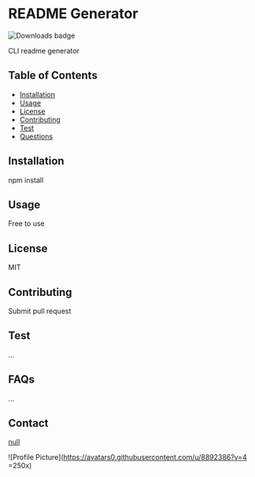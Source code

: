 # README Generator

            
![Downloads badge](https://img.shields.io/static/v1?label=Downloads&message=1,000,000&color=blue "Downloads Badge")

CLI readme generator

## Table of Contents
- [Installation](#Installation)
- [Usage](#Usage)
- [License](#License)
- [Contributing](#Contributing)
- [Test](#Test)
- [Questions](#FAQs)
            
## Installation

npm install

## Usage

Free to use

## License

MIT

## Contributing

Submit pull request

## Test

...

## FAQs

...

## Contact

[null](mailto:null)

![Profile Picture](https://avatars0.githubusercontent.com/u/8892386?v=4 =250x)